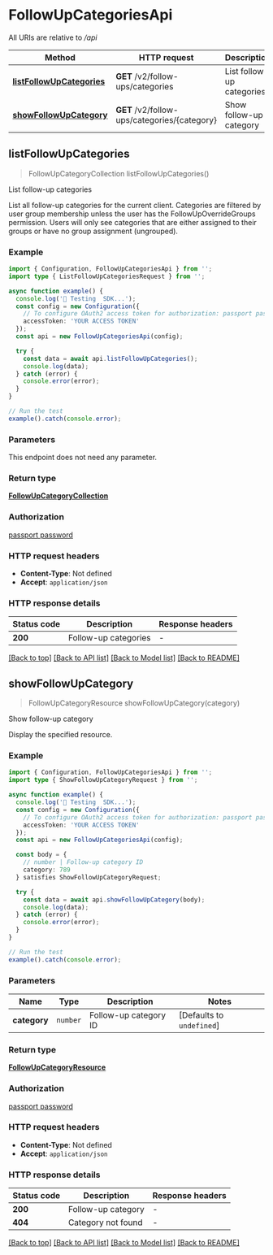 # FollowUpCategoriesApi

All URIs are relative to _/api_

| Method                                                                        | HTTP request                                 | Description               |
| ----------------------------------------------------------------------------- | -------------------------------------------- | ------------------------- |
| [**listFollowUpCategories**](FollowUpCategoriesApi.md#listfollowupcategories) | **GET** /v2/follow-ups/categories            | List follow-up categories |
| [**showFollowUpCategory**](FollowUpCategoriesApi.md#showfollowupcategory)     | **GET** /v2/follow-ups/categories/{category} | Show follow-up category   |

## listFollowUpCategories

> FollowUpCategoryCollection listFollowUpCategories()

List follow-up categories

List all follow-up categories for the current client. Categories are filtered by user group membership unless the user has the FollowUpOverrideGroups permission. Users will only see categories that are either assigned to their groups or have no group assignment (ungrouped).

### Example

```ts
import { Configuration, FollowUpCategoriesApi } from '';
import type { ListFollowUpCategoriesRequest } from '';

async function example() {
  console.log('🚀 Testing  SDK...');
  const config = new Configuration({
    // To configure OAuth2 access token for authorization: passport password
    accessToken: 'YOUR ACCESS TOKEN'
  });
  const api = new FollowUpCategoriesApi(config);

  try {
    const data = await api.listFollowUpCategories();
    console.log(data);
  } catch (error) {
    console.error(error);
  }
}

// Run the test
example().catch(console.error);
```

### Parameters

This endpoint does not need any parameter.

### Return type

[**FollowUpCategoryCollection**](FollowUpCategoryCollection.md)

### Authorization

[passport password](../README.md#passport-password)

### HTTP request headers

- **Content-Type**: Not defined
- **Accept**: `application/json`

### HTTP response details

| Status code | Description          | Response headers |
| ----------- | -------------------- | ---------------- |
| **200**     | Follow-up categories | -                |

[[Back to top]](#) [[Back to API list]](../README.md#api-endpoints) [[Back to Model list]](../README.md#models) [[Back to README]](../README.md)

## showFollowUpCategory

> FollowUpCategoryResource showFollowUpCategory(category)

Show follow-up category

Display the specified resource.

### Example

```ts
import { Configuration, FollowUpCategoriesApi } from '';
import type { ShowFollowUpCategoryRequest } from '';

async function example() {
  console.log('🚀 Testing  SDK...');
  const config = new Configuration({
    // To configure OAuth2 access token for authorization: passport password
    accessToken: 'YOUR ACCESS TOKEN'
  });
  const api = new FollowUpCategoriesApi(config);

  const body = {
    // number | Follow-up category ID
    category: 789
  } satisfies ShowFollowUpCategoryRequest;

  try {
    const data = await api.showFollowUpCategory(body);
    console.log(data);
  } catch (error) {
    console.error(error);
  }
}

// Run the test
example().catch(console.error);
```

### Parameters

| Name         | Type     | Description           | Notes                     |
| ------------ | -------- | --------------------- | ------------------------- |
| **category** | `number` | Follow-up category ID | [Defaults to `undefined`] |

### Return type

[**FollowUpCategoryResource**](FollowUpCategoryResource.md)

### Authorization

[passport password](../README.md#passport-password)

### HTTP request headers

- **Content-Type**: Not defined
- **Accept**: `application/json`

### HTTP response details

| Status code | Description        | Response headers |
| ----------- | ------------------ | ---------------- |
| **200**     | Follow-up category | -                |
| **404**     | Category not found | -                |

[[Back to top]](#) [[Back to API list]](../README.md#api-endpoints) [[Back to Model list]](../README.md#models) [[Back to README]](../README.md)

